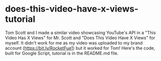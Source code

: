 # does-this-video-have-x-views-tutorial
Tom Scott and I made a similar video showcasing YouTube's API in a "This Video Has X Views" for Mr. Scott and "Does This Video Have X Views" for myself. It didn't work for me as my video was uploaded to my brand account (https://bit.ly/RocketFue1) but it worked for Tom! Here's the code, built for Google Script, tutorial is in the README.md file.
